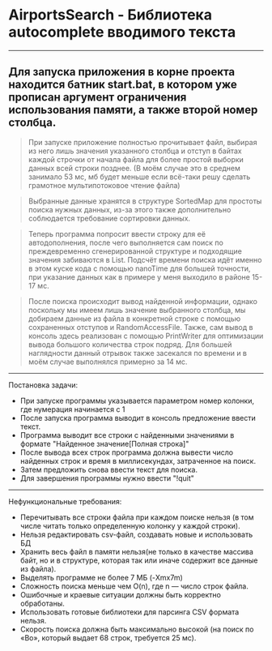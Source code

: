 # AirportsSearch - Библиотека autocomplete вводимого текста
 -----
 Для запуска приложения в корне проекта находится батник start.bat, в котором уже прописан аргумент ограничения использования памяти, а также второй номер столбца.
 -----
 > <p>При запуске приложение полностью прочитывает файл, выбирая из него лишь значения указанного столбца и отступ в байтах каждой строчки от начала файла для более простой выборки данных всей строки позднее. (В моём случае это в среднем занимало 53 мс, мб будет меньше если всё-таки решу сделать грамотное мультипотоковое чтение файла)</p>
 
 > <p>Выбранные данные хранятся в структуре SortedMap для простоты поиска нужных данных, из-за этого также дополнительно соблюдается требование сортировки данных.</p>
 
 > <p>Теперь программа попросит ввести строку для её автодополнения, после чего выполняется сам поиск по преждевременно сгенерированной структуре и подходящие значения забиваются в List. Подсчёт времени поиска идёт именно в этом куске кода с помощью nanoTime для большей точности, при указание данных как в примере у меня выходило в районе 15-17 мс.</p>
 
 > <p>После поиска происходит вывод найденной информации, однако поскольку мы имеем лишь значение выбранного столбца, мы добираем данные из файла в конкретной строке с помощью сохраненных отступов и RandomAccessFile. Также, сам вывод в консоль здесь реализован с помощью PrintWriter для оптимизации вывода большого количества строк подряд. Для большей наглядности данный отрывок также засекался по времени и в моём случае выполнялся примерно за 14 мс.</p>
 -----
 Постановка задачи:
 - При запуске программы указывается параметром номер колонки, где нумерация начинается с 1
 - После запуска программа выводит в консоль предложение ввести текст.
 - Программа выводит все строки с найденными значениями в формате "Найденное значение[Полная строка]"
 - После вывода всех строк программа должна вывести число найденных строк и время в миллисекундах, затраченное на поиск.
 - Затем предложить снова ввести текст для поиска.
 - Для завершения программы нужно ввести "!quit"
 -----
 Нефункциональные требования:
 - Перечитывать все строки файла при каждом поиске нельзя (в том числе читать только определенную колонку у каждой строки).
 - Нельзя редактировать csv-файл, создавать новые и использовать БД
 - Хранить весь файл в памяти нельзя(не только в качестве массива байт, но и в структуре, которая так или иначе содержит все данные из файла).
 - Выделять программе не более 7 МБ (-Xmx7m)
 - Сложность поиска меньше чем O(n), где n — число строк файла.
 - Ошибочные и краевые ситуации должны быть корректно обработаны.
 - Использовать готовые библиотеки для парсинга CSV формата нельзя.
 - Скорость поиска должна быть максимально высокой (на поиск по «Bo», который выдает 68 строк, требуется 25 мс).

